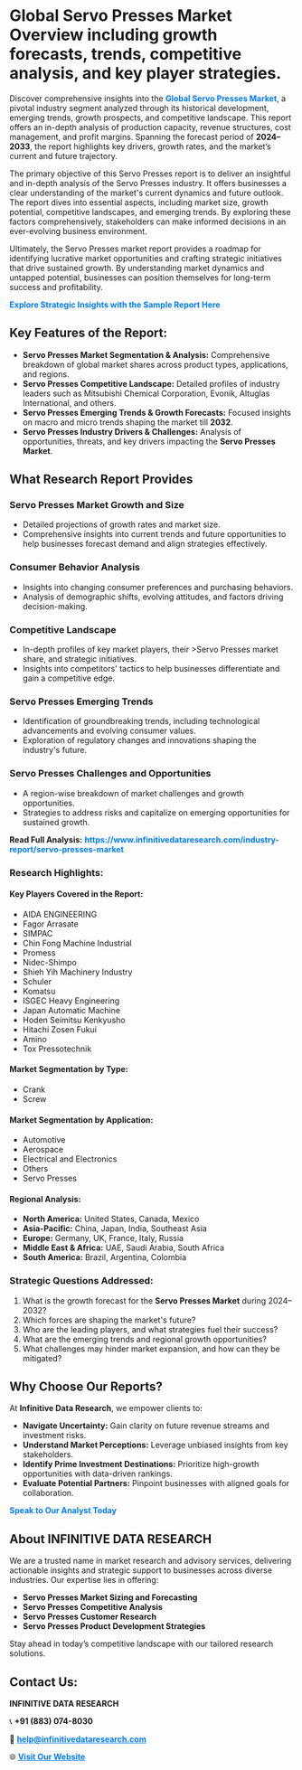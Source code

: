 <h1>Global Servo Presses Market Overview including growth forecasts, trends, competitive analysis, and key player strategies.</h1>
<p>
Discover comprehensive insights into the 
<a href="https://www.infinitivedataresearch.com/industry-report/servo-presses-market" rel="dofollow" style="color: #007BFF; text-decoration: none;"><strong>Global Servo Presses Market</strong></a>, a pivotal industry segment analyzed through its historical development, emerging trends, growth prospects, and competitive landscape. This report offers an in-depth analysis of production capacity, revenue structures, cost management, and profit margins. Spanning the forecast period of <strong>2024–2033</strong>, the report highlights key drivers, growth rates, and the market’s current and future trajectory.
</p>
<p>
The primary objective of this Servo Presses report is to deliver an insightful and in-depth analysis of the Servo Presses industry. It offers businesses a clear understanding of the market's current dynamics and future outlook. The report dives into essential aspects, including market size, growth potential, competitive landscapes, and emerging trends. By exploring these factors comprehensively, stakeholders can make informed decisions in an ever-evolving business environment.
</p>
<p>
Ultimately, the Servo Presses market report provides a roadmap for identifying lucrative market opportunities and crafting strategic initiatives that drive sustained growth. By understanding market dynamics and untapped potential, businesses can position themselves for long-term success and profitability.
</p>
<p>
<a href="https://www.infinitivedataresearch.com/request-sample/reportId=102367" style="color: #007BFF; text-decoration: none;"><strong>Explore Strategic Insights with the Sample Report Here</strong></a>
</p>

<h2>Key Features of the Report:</h2>
<ul>
<li><strong>Servo Presses Market Segmentation & Analysis:</strong> Comprehensive breakdown of global market shares across product types, applications, and regions.</li>
<li><strong>Servo Presses Competitive Landscape:</strong> Detailed profiles of industry leaders such as Mitsubishi Chemical Corporation, Evonik, Altuglas International, and others.</li>
<li><strong>Servo Presses Emerging Trends & Growth Forecasts:</strong> Focused insights on macro and micro trends shaping the market till <strong>2032</strong>.</li>
<li><strong>Servo Presses Industry Drivers & Challenges:</strong> Analysis of opportunities, threats, and key drivers impacting the <strong>Servo Presses Market</strong>.</li>
</ul>

<h2>What Research Report Provides</h2>
<h3>Servo Presses Market Growth and Size</h3>
<ul>
<li>Detailed projections of growth rates and market size.</li>
<li>Comprehensive insights into current trends and future opportunities to help businesses forecast demand and align strategies effectively.</li>
</ul>

<h3>Consumer Behavior Analysis</h3>
<ul>
<li>Insights into changing consumer preferences and purchasing behaviors.</li>
<li>Analysis of demographic shifts, evolving attitudes, and factors driving decision-making.</li>
</ul>

<h3>Competitive Landscape</h3>
<ul>
<li>In-depth profiles of key market players, their >Servo Presses market share, and strategic initiatives.</li>
<li>Insights into competitors' tactics to help businesses differentiate and gain a competitive edge.</li>
</ul>

<h3>Servo Presses Emerging Trends</h3>
<ul>
<li>Identification of groundbreaking trends, including technological advancements and evolving consumer values.</li>
<li>Exploration of regulatory changes and innovations shaping the industry's future.</li>
</ul>

<h3>Servo Presses Challenges and Opportunities</h3>
<ul>
<li>A region-wise breakdown of market challenges and growth opportunities.</li>
<li>Strategies to address risks and capitalize on emerging opportunities for sustained growth.</li>
</ul>
<p><strong>Read Full Analysis:</strong> <a href="https://www.infinitivedataresearch.com/industry-report/servo-presses-market" rel="dofollow" style="color: #007BFF; text-decoration: none;"><strong>https://www.infinitivedataresearch.com/industry-report/servo-presses-market</strong></a></p>
<h3>Research Highlights:</h3>
<h4>Key Players Covered in the Report:</h4>
<ul><li>AIDA ENGINEERING</li><li>Fagor Arrasate</li><li>SIMPAC</li><li>Chin Fong Machine Industrial</li><li>Promess</li><li>Nidec-Shimpo</li><li>Shieh Yih Machinery Industry</li><li>Schuler</li><li>Komatsu</li><li>ISGEC Heavy Engineering</li><li>Japan Automatic Machine</li><li>Hoden Seimitsu Kenkyusho</li><li>Hitachi Zosen Fukui</li><li>Amino</li><li>Tox Pressotechnik</li></ul>
<h4>Market Segmentation by Type:</h4>
<ul><li>Crank</li><li>Screw</li></ul>
<h4>Market Segmentation by Application:</h4>
<ul><li>Automotive</li><li>Aerospace</li><li>Electrical and Electronics</li><li>Others</li><li>Servo Presses</li></ul>

<h4>Regional Analysis:</h4>
<ul>
<li><strong>North America:</strong> United States, Canada, Mexico</li>
<li><strong>Asia-Pacific:</strong> China, Japan, India, Southeast Asia</li>
<li><strong>Europe:</strong> Germany, UK, France, Italy, Russia</li>
<li><strong>Middle East & Africa:</strong> UAE, Saudi Arabia, South Africa</li>
<li><strong>South America:</strong> Brazil, Argentina, Colombia</li>
</ul>

<h3>Strategic Questions Addressed:</h3>
<ol>
<li>What is the growth forecast for the <strong>Servo Presses Market</strong> during 2024–2032?</li>
<li>Which forces are shaping the market's future?</li>
<li>Who are the leading players, and what strategies fuel their success?</li>
<li>What are the emerging trends and regional growth opportunities?</li>
<li>What challenges may hinder market expansion, and how can they be mitigated?</li>
</ol>

<h2>Why Choose Our Reports?</h2>
<p>At <strong>Infinitive Data Research</strong>, we empower clients to:</p>
<ul>
<li><strong>Navigate Uncertainty:</strong> Gain clarity on future revenue streams and investment risks.</li>
<li><strong>Understand Market Perceptions:</strong> Leverage unbiased insights from key stakeholders.</li>
<li><strong>Identify Prime Investment Destinations:</strong> Prioritize high-growth opportunities with data-driven rankings.</li>
<li><strong>Evaluate Potential Partners:</strong> Pinpoint businesses with aligned goals for collaboration.</li>
</ul>
<p><a href="https://www.infinitivedataresearch.com/industry-report/servo-presses-market" rel="dofollow" style="color: #007BFF; text-decoration: none;"><strong>Speak to Our Analyst Today</strong></a></p>

<h2>About INFINITIVE DATA RESEARCH</h2>
<p>We are a trusted name in market research and advisory services, delivering actionable insights and strategic support to businesses across diverse industries. Our expertise lies in offering:</p>
<ul>
<li><strong>Servo Presses Market Sizing and Forecasting</strong></li>
<li><strong>Servo Presses Competitive Analysis</strong></li>
<li><strong>Servo Presses Customer Research</strong></li>
<li><strong>Servo Presses Product Development Strategies</strong></li>
</ul>
<p>Stay ahead in today’s competitive landscape with our tailored research solutions.</p>

<h2>Contact Us:</h2>
<p><strong>INFINITIVE DATA RESEARCH</strong></p>
<p>📞 <strong>+91 (883) 074-8030</strong></p>
<p>📧 <strong><a href="mailto:help@infinitivedataresearch.com" style="color: #007BFF;">help@infinitivedataresearch.com</a></strong></p>
<p>🌐 <strong><a href="https://www.infinitivedataresearch.com" rel="dofollow" style="color: #007BFF;">Visit Our Website</a></strong></p>